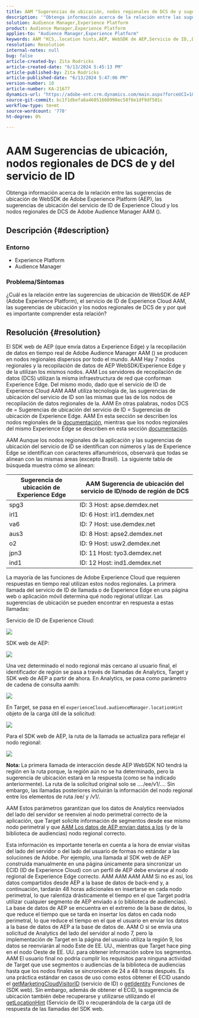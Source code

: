 ```yaml
---
title: AAM "Sugerencias de ubicación, nodos regionales de DCS de y sugerencias de ubicación del servicio de ID"
description: '"Obtenga información acerca de la relación entre las sugerencias de ubicación de WebSDK de AEP, las sugerencias de ubicación del servicio de ID de Experience Cloud AAM y los nodos regionales de DCS de".'
solution: Audience Manager,Experience Platform
product: Audience Manager,Experience Platform
applies-to: "Audience Manager,Experience Platform"
keywords: AAM "KCS,.location hints,AEP, WebSDK de AEP,Servicio de ID,,DCS,Nodos regionales"
resolution: Resolution
internal-notes: null
bug: false
article-created-by: Zita Rodricks
article-created-date: "6/13/2024 5:45:13 PM"
article-published-by: Zita Rodricks
article-published-date: "6/13/2024 5:47:06 PM"
version-number: 10
article-number: KA-21677
dynamics-url: "https://adobe-ent.crm.dynamics.com/main.aspx?forceUCI=1&pagetype=entityrecord&etn=knowledgearticle&id=180f85aa-ac29-ef11-840a-002248084fbb"
source-git-commit: bc1f1dbefa8a46051660998ec58f8e1df9df501c
workflow-type: tm+mt
source-wordcount: '778'
ht-degree: 0%

---
```


# AAM Sugerencias de ubicación, nodos regionales de DCS de y del servicio de ID


Obtenga información acerca de la relación entre las sugerencias de ubicación de WebSDK de Adobe Experience Platform (AEP), las sugerencias de ubicación del servicio de ID de Experience Cloud y los nodos regionales de DCS de Adobe Audience Manager AAM ().

## Descripción {#description}


### <b>Entorno</b>

- Experience Platform
- Audience Manager


### Problema/Síntomas

¿Cuál es la relación entre las sugerencias de ubicación de WebSDK de AEP (Adobe Experience Platform), el servicio de ID de Experience Cloud AAM, las sugerencias de ubicación y los nodos regionales de DCS de y por qué es importante comprender esta relación?


## Resolución {#resolution}


El SDK web de AEP (que envía datos a Experience Edge) y la recopilación de datos en tiempo real de Adobe Audience Manager AAM () se producen en nodos regionales dispersos por todo el mundo. AAM Hay 7 nodos regionales y la recopilación de datos de AEP WebSDK/Experience Edge y de la utilizan los mismos nodos. AAM Los servidores de recopilación de datos (DCS) utilizan la misma infraestructura de red que conforman Experience Edge. Del mismo modo, dado que el servicio de ID de Experience Cloud AAM AAM utiliza tecnología de, las sugerencias de ubicación del servicio de ID son las mismas que las de los nodos de recopilación de datos regionales de la. AAM En otras palabras, nodos DCS de = Sugerencias de ubicación del servicio de ID = Sugerencias de ubicación de Experience Edge. AAM En esta sección se describen los nodos regionales de la [documentación](https://experienceleague.adobe.com/docs/audience-manager/user-guide/api-and-sdk-code/dcs/dcs-api-reference/dcs-regions.html?lang=en), mientras que los nodos regionales del mismo Experience Edge se describen en esta sección [documentación](https://experienceleague.adobe.com/docs/experience-platform/edge-network-server-api/location-hints.html?lang=en).

AAM Aunque los nodos regionales de la aplicación y las sugerencias de ubicación del servicio de ID se identifican con números y las de Experience Edge se identifican con caracteres alfanuméricos, observará que todas se alinean con las mismas áreas (excepto Brasil).  La siguiente tabla de búsqueda muestra cómo se alinean:


| Sugerencia de ubicación de Experience Edge | AAM Sugerencia de ubicación del servicio de ID/nodo de región de DCS |
| --- | --- |
| spg3 | ID: 3 Host: apse.demdex.net |
| irl1 | ID: 6 Host: irl1.demdex.net |
| va6 | ID: 7 Host: use.demdex.net |
| aus3 | ID: 8 Host: apse2.demdex.net |
| o2 | ID: 9 Host: usw2.demdex.net |
| jpn3 | ID: 11 Host: tyo3.demdex.net |
| ind1 | ID: 12 Host: ind1.demdex.net |


La mayoría de las funciones de Adobe Experience Cloud que requieren respuestas en tiempo real utilizan estos nodos regionales. La primera llamada del servicio de ID de llamada o de Experience Edge en una página web o aplicación móvil determina qué nodo regional utilizar. Las sugerencias de ubicación se pueden encontrar en respuesta a estas llamadas:

Servicio de ID de Experience Cloud:

![](assets/e80a1235-77bf-ed11-83ff-6045bd006239.png)



SDK web de AEP:

![](assets/8f50cbb3-75bf-ed11-83ff-6045bd006239.png)

Una vez determinado el nodo regional más cercano al usuario final, el identificador de región se pasa a través de llamadas de Analytics, Target y SDK web de AEP a partir de ahora. En Analytics, se pasa como parámetro de cadena de consulta aamlh:

![](assets/33af14ff-77bf-ed11-83ff-6045bd006239.png)

En Target, se pasa en el `experienceCloud.audienceManager.locationHint` objeto de la carga útil de la solicitud:

![](assets/dce94437-78bf-ed11-83ff-6045bd006239.png)

Para el SDK web de AEP, la ruta de la llamada se actualiza para reflejar el nodo regional:

![](assets/8245a050-79bf-ed11-83ff-6045bd006239.png)

<b>Nota: </b>La primera llamada de interacción desde AEP WebSDK NO tendrá la región en la ruta porque, la región aún no se ha determinado, pero la sugerencia de ubicación estará en la respuesta (como se ha indicado anteriormente). La ruta de la solicitud original solo se ..../ee/v1/.... Sin embargo, las llamadas posteriores incluirán la información del nodo regional entre los elementos de ruta /ee/ y /v1/.

AAM Estos parámetros garantizan que los datos de Analytics reenviados del lado del servidor se reenvíen al nodo perimetral correcto de la aplicación, que Target solicite información de segmentos desde ese mismo nodo perimetral y que [AAM Los datos de AEP envían datos a los](https://experienceleague.adobe.com/docs/audience-manager/user-guide/implementation-integration-guides/integration-experience-platform/aam-aep-audience-sharing.html?lang=en) (y de la biblioteca de audiencias) nodo regional correcto.

Esta información es importante tenerla en cuenta a la hora de enviar visitas del lado del servidor o del lado del usuario de formas no estándar a las soluciones de Adobe. Por ejemplo, una llamada al SDK web de AEP construida manualmente en una página únicamente para sincronizar un ECID (ID de Experience Cloud) con un perfil de AEP debe enviarse al nodo regional de Experience Edge correcto. AAM AAM AAM AAM Si no es así, los datos compartidos desde AEP a la base de datos de back-end y, a continuación, tardarán 48 horas adicionales en insertarse en cada nodo perimetral, lo que ralentiza drásticamente el tiempo en el que Target podría utilizar cualquier segmento de AEP enviado a (o biblioteca de audiencias). La base de datos de AEP se encuentra en el extremo de la base de datos, lo que reduce el tiempo que se tarda en insertar los datos en cada nodo perimetral, lo que reduce el tiempo en el que el usuario en enviar los datos a la base de datos de AEP a la base de datos de. AAM O si se envía una solicitud de Analytics del lado del servidor al nodo 7, pero la implementación de Target en la página del usuario utiliza la región 9, los datos se reenviarán al nodo Este de EE. UU., mientras que Target hace ping en el nodo Oeste de EE. UU. para obtener información sobre los segmentos. AAM El usuario final no podría cumplir los requisitos para ninguna actividad de Target que use segmentos o audiencias de la biblioteca de audiencias hasta que los nodos finales se sincronicen de 24 a 48 horas después. Es una práctica estándar en casos de uso como estos obtener el ECID usando el [getMarketingCloudVisitorID](https://experienceleague.adobe.com/docs/id-service/using/id-service-api/methods/getmcvid.html?lang=en) (servicio de ID) o [getIdentity](https://experienceleague.adobe.com/docs/experience-platform/edge/extension/accessing-the-ecid.html?lang=en) Funciones de (SDK web). Sin embargo, además de obtener el ECID, la sugerencia de ubicación también debe recuperarse y utilizarse utilizando el [getLocationHint](https://experienceleague.adobe.com/docs/id-service/using/id-service-api/methods/getlocationhint.html?lang=en) (Servicio de ID) o recuperándola de la carga útil de respuesta de las llamadas del SDK web.








